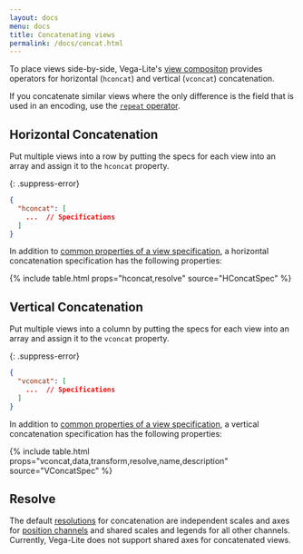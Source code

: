 ```yaml
---
layout: docs
menu: docs
title: Concatenating views
permalink: /docs/concat.html
---
```


To place views side-by-side, Vega-Lite's [view compositon](composition.html) provides operators for horizontal (`hconcat`) and vertical (`vconcat`) concatenation.

If you concatenate similar views where the only difference is the field that is used in an encoding, use the [`repeat` operator](repeat.html).

## Horizontal Concatenation

Put multiple views into a row by putting the specs for each view into an array and assign it to the `hconcat` property.

{: .suppress-error}
```json
{
  "hconcat": [
    ...  // Specifications
  ]
}
```

In addition to [common properties of a view specification](spec.html#common),
a horizontal concatenation specification has the following properties:

{% include table.html props="hconcat,resolve" source="HConcatSpec" %}

## Vertical Concatenation

Put multiple views into a column by putting the specs for each view into an array and assign it to the `vconcat` property.

{: .suppress-error}
```json
{
  "vconcat": [
    ...  // Specifications
  ]
}
```

In addition to [common properties of a view specification](spec.html#common),
a vertical concatenation specification has the following properties:

{% include table.html props="vconcat,data,transform,resolve,name,description" source="VConcatSpec" %}

## Resolve

The default [resolutions](resolve.html) for concatenation are independent scales and axes for [position channels](encoding.html#position) and shared scales and legends for all other channels. Currently, Vega-Lite does not support shared axes for concatenated views.
